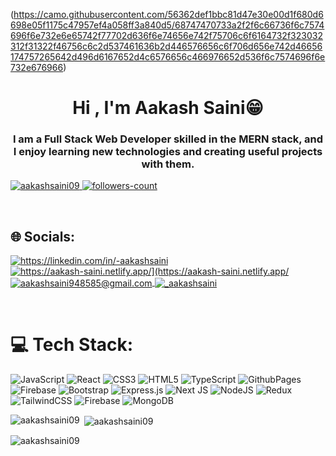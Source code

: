 (https://camo.githubusercontent.com/56362def1bbc81d47e30e00d1f680d6698e05f1175c47957ef4a058ff3a840d5/68747470733a2f2f6c66736f6c7574696f6e732e6e65742f77702d636f6e74656e742f75706c6f6164732f323032312f31322f46756c6c2d537461636b2d446576656c6f706d656e742d46656174757265642d496d6167652d4c6576656c466976652d536f6c7574696f6e732e676966)
<h1 align="center">Hi , I'm Aakash Saini😁</h1>
<h3 align="center">I am a Full Stack Web Developer skilled in the MERN stack, and I enjoy learning new technologies and creating useful projects with them.</h3>
<img align="right" src="https://user-images.githubusercontent.com/74038190/229223263-cf2e4b07-2615-4f87-9c38-e37600f8381a.gif" alt="">


<p align="left">
    <a href="https://github.com/aakashsaini09">
        <img src="https://komarev.com/ghpvc/?username=aakashsaini09&label=Profile%20views&color=0e75b6&style=flat" alt="aakashsaini09"/>
    </a>
    <a href="https://github.com/aakashsaini09?tab=followers">
        <img src="https://img.shields.io/github/followers/aakashsaini09?label=Followers&style=social" alt="followers-count">
    </a>
</p>
<br>


## 🌐 Socials:


<p align="left">
    <a href="https://linkedin.com/in/-aakashsaini">
        <img align="center" src="https://img.shields.io/badge/LinkedIn-0077B5?style=for-the-badge&logo=linkedin&logoColor=white" alt="https://linkedin.com/in/-aakashsaini" />
    </a>
    <a href="https://aakash-saini.netlify.app/">
        <img align="center" src="https://img.shields.io/badge/Portfolio-18A303?style=for-the-badge&logo=ionic&logoColor=white" alt="https://aakash-saini.netlify.app/](https://aakash-saini.netlify.app/" />
    </a>
    <a title="aakashsaini948585@gmail.com" href="mailto:aakashsaini948585@gmail.com">
        <img align="center" src="https://img.shields.io/badge/Gmail-D14836?style=for-the-badge&logo=gmail&logoColor=white" alt="aakashsaini948585@gmail.com" />
    </a>
    <a href="https://www.instagram.com/_aakashsaini/">
        <img align="center" src="https://img.shields.io/badge/Instagram-D14836?style=for-the-badge&logo=gmail&logoColor=white" alt="_aakashsaini" />
    </a>
   
</p>
<br>



</p>

# 💻 Tech Stack:
![JavaScript](https://img.shields.io/badge/javascript-%23323330.svg?style=for-the-badge&logo=javascript&logoColor=%23F7DF1E) ![React](https://img.shields.io/badge/react-%2320232a.svg?style=for-the-badge&logo=react&logoColor=%2361DAFB) ![CSS3](https://img.shields.io/badge/css3-%231572B6.svg?style=for-the-badge&logo=css3&logoColor=white) ![HTML5](https://img.shields.io/badge/html5-%23E34F26.svg?style=for-the-badge&logo=html5&logoColor=white) ![TypeScript](https://img.shields.io/badge/typescript-%23007ACC.svg?style=for-the-badge&logo=typescript&logoColor=white) ![GithubPages](https://img.shields.io/badge/github%20pages-121013?style=for-the-badge&logo=github&logoColor=white) ![Firebase](https://img.shields.io/badge/firebase-%23039BE5.svg?style=for-the-badge&logo=firebase) ![Bootstrap](https://img.shields.io/badge/bootstrap-%238511FA.svg?style=for-the-badge&logo=bootstrap&logoColor=white) ![Express.js](https://img.shields.io/badge/express.js-%23404d59.svg?style=for-the-badge&logo=express&logoColor=%2361DAFB) ![Next JS](https://img.shields.io/badge/Next-black?style=for-the-badge&logo=next.js&logoColor=white) ![NodeJS](https://img.shields.io/badge/node.js-6DA55F?style=for-the-badge&logo=node.js&logoColor=white) ![Redux](https://img.shields.io/badge/redux-%23593d88.svg?style=for-the-badge&logo=redux&logoColor=white) ![TailwindCSS](https://img.shields.io/badge/tailwindcss-%2338B2AC.svg?style=for-the-badge&logo=tailwind-css&logoColor=white) ![Firebase](https://img.shields.io/badge/Firebase-039BE5?style=for-the-badge&logo=Firebase&logoColor=white) ![MongoDB](https://img.shields.io/badge/MongoDB-%234ea94b.svg?style=for-the-badge&logo=mongodb&logoColor=white)

<p><img align="left" src="https://github-readme-stats.vercel.app/api/top-langs?username=aakashsaini09&show_icons=true&locale=en&layout=compact" alt="aakashsaini09" /></p>

<p>&nbsp;<img align="center" src="https://github-readme-stats.vercel.app/api?username=aakashsaini09&show_icons=true&locale=en" alt="aakashsaini09" /></p>

<p><img align="center" src="https://github-readme-streak-stats.herokuapp.com/?user=aakashsaini09&" alt="aakashsaini09" /></p>
